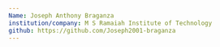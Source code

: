 ```yaml
---
Name: Joseph Anthony Braganza
institution/company: M S Ramaiah Institute of Technology
github: https://github.com/Joseph2001-braganza
---
```

